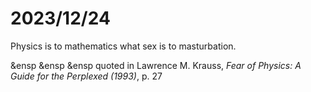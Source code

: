 # 2023/12/24
Physics is to mathematics what sex is to masturbation.

&ensp &ensp &ensp quoted in Lawrence M. Krauss, *Fear of Physics: A Guide for the Perplexed (1993)*, p. 27
